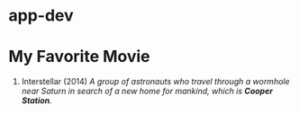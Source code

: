 # app-dev
<H1>
  <bold>My Favorite Movie</bold>
</H1>
<ol>
  <li>
    Interstellar (2014)
    <em>A group of astronauts who travel through a wormhole near Saturn in search of a new home for mankind, which is <strong>Cooper Station</strong>.</em>
  </li>
</ol>
